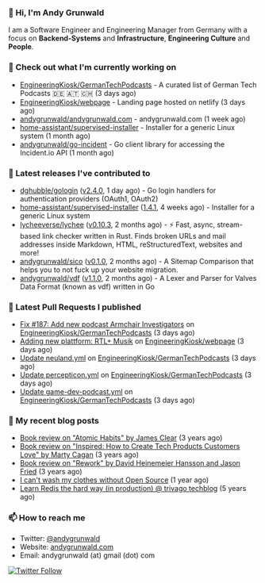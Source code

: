 ### 👋 Hi, I'm Andy Grunwald

I am a Software Engineer and Engineering Manager from Germany with a focus on **Backend-Systems** and **Infrastructure**, **Engineering Culture** and **People**.

### 👷 Check out what I'm currently working on


- [EngineeringKiosk/GermanTechPodcasts](https://github.com/EngineeringKiosk/GermanTechPodcasts) - A curated list of German Tech Podcasts 🇩🇪 🇦🇹 🇨🇭 (3 days ago)
- [EngineeringKiosk/webpage](https://github.com/EngineeringKiosk/webpage) - Landing page hosted on netlify (3 days ago)
- [andygrunwald/andygrunwald.com](https://github.com/andygrunwald/andygrunwald.com) - andygrunwald.com (1 week ago)
- [home-assistant/supervised-installer](https://github.com/home-assistant/supervised-installer) - Installer for a generic Linux system (1 month ago)
- [andygrunwald/go-incident](https://github.com/andygrunwald/go-incident) - Go client library for accessing the Incident.io API (1 month ago)

### 🔭 Latest releases I've contributed to


- [dghubble/gologin](https://github.com/dghubble/gologin) ([v2.4.0](https://github.com/dghubble/gologin/releases/tag/v2.4.0), 1 day ago) - Go login handlers for authentication providers (OAuth1, OAuth2)
- [home-assistant/supervised-installer](https://github.com/home-assistant/supervised-installer) ([1.4.1](https://github.com/home-assistant/supervised-installer/releases/tag/1.4.1), 4 weeks ago) - Installer for a generic Linux system
- [lycheeverse/lychee](https://github.com/lycheeverse/lychee) ([v0.10.3](https://github.com/lycheeverse/lychee/releases/tag/v0.10.3), 2 months ago) - ⚡ Fast, async, stream-based link checker written in Rust. Finds broken URLs and mail addresses inside Markdown, HTML, reStructuredText, websites and more!
- [andygrunwald/sico](https://github.com/andygrunwald/sico) ([v0.1.0](https://github.com/andygrunwald/sico/releases/tag/v0.1.0), 2 months ago) - A Sitemap Comparison that helps you to not fuck up your website migration.
- [andygrunwald/vdf](https://github.com/andygrunwald/vdf) ([v1.1.0](https://github.com/andygrunwald/vdf/releases/tag/v1.1.0), 2 months ago) - A Lexer and Parser for Valves Data Format (known as vdf) written in Go

### 🔨 Latest Pull Requests I published


- [Fix #187: Add new podcast Armchair Investigators](https://github.com/EngineeringKiosk/GermanTechPodcasts/pull/190) on [EngineeringKiosk/GermanTechPodcasts](https://github.com/EngineeringKiosk/GermanTechPodcasts) (3 days ago)
- [Adding new plattform: RTL&#43; Musik](https://github.com/EngineeringKiosk/webpage/pull/323) on [EngineeringKiosk/webpage](https://github.com/EngineeringKiosk/webpage) (3 days ago)
- [Update neuland.yml](https://github.com/EngineeringKiosk/GermanTechPodcasts/pull/188) on [EngineeringKiosk/GermanTechPodcasts](https://github.com/EngineeringKiosk/GermanTechPodcasts) (3 days ago)
- [Update percepticon.yml](https://github.com/EngineeringKiosk/GermanTechPodcasts/pull/186) on [EngineeringKiosk/GermanTechPodcasts](https://github.com/EngineeringKiosk/GermanTechPodcasts) (3 days ago)
- [Update game-dev-podcast.yml](https://github.com/EngineeringKiosk/GermanTechPodcasts/pull/184) on [EngineeringKiosk/GermanTechPodcasts](https://github.com/EngineeringKiosk/GermanTechPodcasts) (3 days ago)

### 📝 My recent blog posts


- [Book review on &#34;Atomic Habits&#34; by James Clear](https://andygrunwald.com/blog/book-review-on-atomic-habits-by-james-clear/) (3 years ago)
- [Book review on &#34;Inspired: How to Create Tech Products Customers Love&#34; by Marty Cagan](https://andygrunwald.com/blog/book-review-on-inspired-how-to-create-tech-products-customers-love-by-marty-cagan/) (3 years ago)
- [Book review on &#34;Rework&#34; by David Heinemeier Hansson and Jason Fried](https://andygrunwald.com/blog/book-review-on-rework-by-david-heinemeier-hansson-and-jason-fried/) (3 years ago)
- [I can&#39;t wash my clothes without Open Source](https://andygrunwald.com/blog/i-cant-wash-my-clothes-without-open-source/) (1 year ago)
- [Learn Redis the hard way (in production) @ trivago techblog](https://andygrunwald.com/blog/learn-redis-the-hard-way-in-production-trivago-techblog/) (5 years ago)

### 📫 How to reach me

- Twitter: [@andygrunwald](https://twitter.com/andygrunwald)
- Website: [andygrunwald.com](https://andygrunwald.com)
- Email: andygrunwald (at) gmail (dot) com

[![Twitter Follow](https://img.shields.io/twitter/follow/andygrunwald?label=Follow&style=social)](https://twitter.com/andygrunwald)

